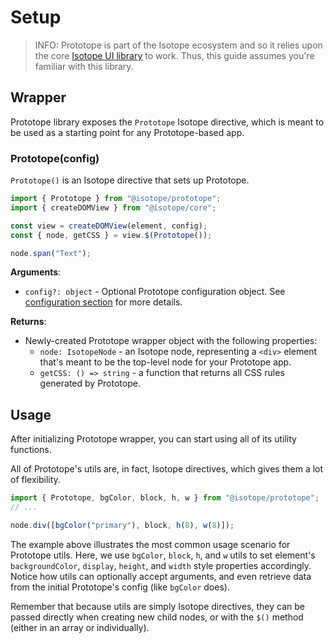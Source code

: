 # Setup

> INFO: Prototope is part of the Isotope ecosystem and so it relies upon the core [Isotope UI library](https://areknawo.com/isotope) to work. Thus, this guide assumes you're familiar with this library.

## Wrapper

Prototope library exposes the `Prototope` Isotope directive, which is meant to be used as a starting point for any Prototope-based app.

### Prototope(config)

`Prototope()` is an Isotope directive that sets up Prototope.

```javascript
import { Prototope } from "@isotope/prototope";
import { createDOMView } from "@isotope/core";

const view = createDOMView(element, config);
const { node, getCSS } = view.$(Prototope());

node.span("Text");
```

**Arguments**:

- `config?: object` - Optional Prototope configuration object. See [configuration section](./configuration.md) for more details.

**Returns**:

- Newly-created Prototope wrapper object with the following properties:
  - `node: IsotopeNode` - an Isotope node, representing a `<div>` element that's meant to be the top-level node for your Prototope app.
  - `getCSS: () => string` - a function that returns all CSS rules generated by Prototope.

## Usage

After initializing Prototope wrapper, you can start using all of its utility functions.

All of Prototope's utils are, in fact, Isotope directives, which gives them a lot of flexibility.

```javascript
import { Prototope, bgColor, block, h, w } from "@isotope/prototope";
// ...

node.div([bgColor("primary"), block, h(8), w(8)]);
```

The example above illustrates the most common usage scenario for Prototope utils. Here, we use `bgColor`, `block`, `h`, and `w` utils to set element's `backgroundColor`, `display`, `height`, and `width` style properties accordingly. Notice how utils can optionally accept arguments, and even retrieve data from the initial Prototope's config (like `bgColor` does).

Remember that because utils are simply Isotope directives, they can be passed directly when creating new child nodes, or with the `$()` method (either in an array or individually).
